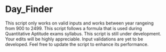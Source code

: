 # Day_Finder
This script only works on valid inputs and works between year rangeing from 900 to 2499. This script follows a formula that is used during Quantitative Aptitude exams syllabus.
This script is still under development. Your edits will be highly appreciable.
Input validations are yet to be developed. Feel free to update the script to enhance its performance.
